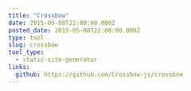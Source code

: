 ```yaml
---
title: "Crossbow"
date: 2015-05-08T22:00:00.000Z
posted_date: 2015-05-08T22:00:00.000Z
type: tool
slug: crossbow
tool_type: 
  - static-site-generator
links:
  github: https://github.com/Crossbow-js/crossbow
---
```






